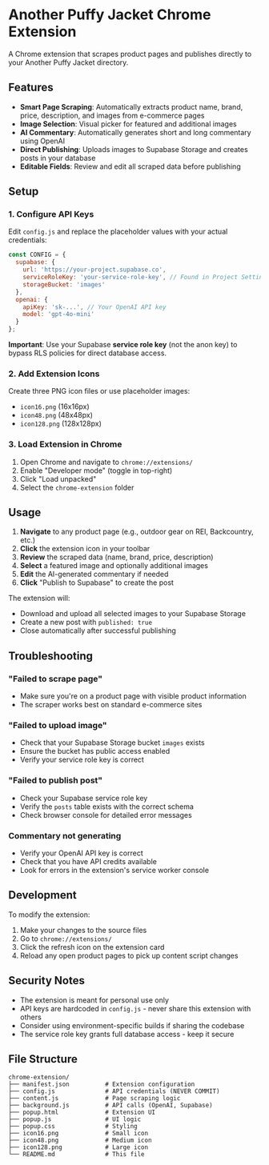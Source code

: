 # Another Puffy Jacket Chrome Extension

A Chrome extension that scrapes product pages and publishes directly to your Another Puffy Jacket directory.

## Features

- **Smart Page Scraping**: Automatically extracts product name, brand, price, description, and images from e-commerce pages
- **Image Selection**: Visual picker for featured and additional images
- **AI Commentary**: Automatically generates short and long commentary using OpenAI
- **Direct Publishing**: Uploads images to Supabase Storage and creates posts in your database
- **Editable Fields**: Review and edit all scraped data before publishing

## Setup

### 1. Configure API Keys

Edit `config.js` and replace the placeholder values with your actual credentials:

```javascript
const CONFIG = {
  supabase: {
    url: 'https://your-project.supabase.co',
    serviceRoleKey: 'your-service-role-key', // Found in Project Settings > API
    storageBucket: 'images'
  },
  openai: {
    apiKey: 'sk-...', // Your OpenAI API key
    model: 'gpt-4o-mini'
  }
};
```

**Important**: Use your Supabase **service role key** (not the anon key) to bypass RLS policies for direct database access.

### 2. Add Extension Icons

Create three PNG icon files or use placeholder images:
- `icon16.png` (16x16px)
- `icon48.png` (48x48px)
- `icon128.png` (128x128px)

### 3. Load Extension in Chrome

1. Open Chrome and navigate to `chrome://extensions/`
2. Enable "Developer mode" (toggle in top-right)
3. Click "Load unpacked"
4. Select the `chrome-extension` folder

## Usage

1. **Navigate** to any product page (e.g., outdoor gear on REI, Backcountry, etc.)
2. **Click** the extension icon in your toolbar
3. **Review** the scraped data (name, brand, price, description)
4. **Select** a featured image and optionally additional images
5. **Edit** the AI-generated commentary if needed
6. **Click** "Publish to Supabase" to create the post

The extension will:
- Download and upload all selected images to your Supabase Storage
- Create a new post with `published: true`
- Close automatically after successful publishing

## Troubleshooting

### "Failed to scrape page"
- Make sure you're on a product page with visible product information
- The scraper works best on standard e-commerce sites

### "Failed to upload image"
- Check that your Supabase Storage bucket `images` exists
- Ensure the bucket has public access enabled
- Verify your service role key is correct

### "Failed to publish post"
- Check your Supabase service role key
- Verify the `posts` table exists with the correct schema
- Check browser console for detailed error messages

### Commentary not generating
- Verify your OpenAI API key is correct
- Check that you have API credits available
- Look for errors in the extension's service worker console

## Development

To modify the extension:

1. Make your changes to the source files
2. Go to `chrome://extensions/`
3. Click the refresh icon on the extension card
4. Reload any open product pages to pick up content script changes

## Security Notes

- The extension is meant for personal use only
- API keys are hardcoded in `config.js` - never share this extension with others
- Consider using environment-specific builds if sharing the codebase
- The service role key grants full database access - keep it secure

## File Structure

```
chrome-extension/
├── manifest.json          # Extension configuration
├── config.js              # API credentials (NEVER COMMIT)
├── content.js             # Page scraping logic
├── background.js          # API calls (OpenAI, Supabase)
├── popup.html             # Extension UI
├── popup.js               # UI logic
├── popup.css              # Styling
├── icon16.png             # Small icon
├── icon48.png             # Medium icon
├── icon128.png            # Large icon
└── README.md              # This file
```
